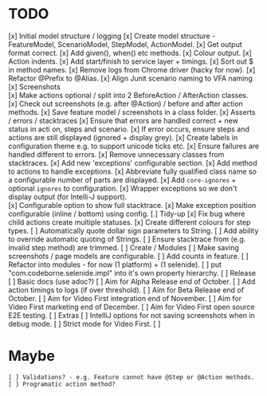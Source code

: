 TODO
====

  [x] Initial model structure / logging 
    [x] Create model structure - FeatureModel, ScenarioModel, StepModel, ActionModel.
    [x] Get output format correct.
    [x] Add given(), when() etc methods.
    [x] Colour output.
    [x] Action indents.
    [x] Add start/finish to service layer + timings.
    [x] Sort out $ in method names.
    [x] Remove logs from Chrome driver (hacky for now).
    [x] Refactor @Prefix to @Alias.
    [x] Align Junit scenario naming to VFA naming
  [x] Screenshots   
    [x] Make actions optional / split into 2 BeforeAction / AfterAction classes.  
    [x] Check out screenshots (e.g. after @Action) / before and after action methods.
    [x] Save feature model / screenshots in a class folder.
  [x] Asserts / errors / stacktraces 
    [x] Ensure that errors are handled correct + new status in acti   on, steps and scenario.
    [x] If error occurs, ensure steps and actions are still displayed (ignored + display grey).
    [x] Create labels in configuration theme e.g. to support unicode ticks etc.
    [x] Ensure failures are handled different to errors.
    [x] Remove unnecessary classes from stacktraces.
    [x] Add new 'exceptions' configurable section.
    [x] Add method to actions to handle exceptions.
    [x] Abbreviate fully qualified class name so a configurable number of parts are displayed. 
    [x] Add `core-ignores` + optional `ignores` to configuration. 
    [x] Wrapper exceptions so we don't display output (for Intelli-J support).  
    [x] Configurable option to show full stacktrace. 
    [x] Make exception position configurable (inline / bottom) using config.
  [.] Tidy-up
    [x] Fix bug where child actions create multiple statuses.
    [x] Create different colours for step types.
    [ ] Automatically quote dollar sign parameters to String.
    [ ] Add ability to override automatic quoting of Strings.
    [ ] Ensure stacktrace from (e.g. invalid step method) are trimmed.
  [ ] Create / Modules
    [ ] Make saving screenshots / page models are configurable.
    [ ] Add counts in feature.
    [ ] Refactor into modules - for now (1 platform) + (1 selenide).
    [ ] put "com.codeborne.selenide.impl" into it's own property hierarchy.
  [ ] Release
    [ ] Basic docs (use adoc?)
    [ ] Aim for Alpha Release end of October.
    [ ] Add action timings to logs (if over threshold).
    [ ] Aim for Beta Release end of October.
    [ ] Aim for Video First integration end of November.
    [ ] Aim for Video First marketing end of December.
    [ ] Aim for Video First open source E2E testing.
  [ ] Extras
    [ ] IntelliJ options for not saving screenshots when in debug mode.
    [ ] Strict mode for Video First.
    [ ] 

Maybe
=====
    
    [ ] Validations? - e.g. Feature cannot have @Step or @Action methods.
    [ ] Programatic action method?